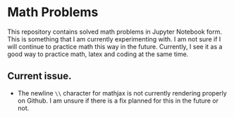 # Math Problems
This repository contains solved math problems in Jupyter Notebook form. This is something that I am currently experimenting with. I am not sure if I will continue to practice math this way in the future. Currently, I see it as a good way to practice math, latex and coding at the same time.

## Current issue.
 * The newline `\\` character for mathjax is not currently rendering properly on Github. I am unsure if there is a fix planned for this in the future or not. 


